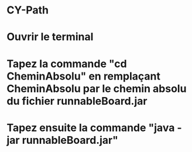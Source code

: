 # CY-Path
#
# Ouvrir le terminal
# Tapez la commande "cd CheminAbsolu" en remplaçant CheminAbsolu par le chemin absolu du fichier runnableBoard.jar
# Tapez ensuite la commande "java -jar runnableBoard.jar"